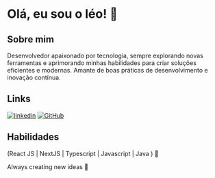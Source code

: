 # Olá, eu sou o léo! 👋

## Sobre mim

Desenvolvedor apaixonado por tecnologia, sempre explorando novas ferramentas e aprimorando minhas habilidades para criar soluções eficientes e modernas. Amante de boas práticas de desenvolvimento e inovação contínua.

## Links

[![linkedin](https://img.shields.io/badge/linkedin-0A66C2?style=for-the-badge&logo=linkedin&logoColor=white)](www.linkedin.com/in/leonardo-henrique-soares)
[![GitHub](https://img.shields.io/badge/GitHub-100000?style=for-the-badge&logo=github&logoColor=white)](https://github.com/ssoaresleo)

## Habilidades

(React JS | NextJS | Typescript | Javascript | Java ) 🚀

Always creating new ideas 💜
